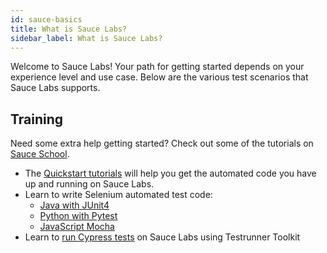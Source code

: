 ```yaml
---
id: sauce-basics
title: What is Sauce Labs?
sidebar_label: What is Sauce Labs?
---
```


Welcome to Sauce Labs! Your path for getting started depends on your experience level and use case. Below are the various test scenarios that Sauce Labs supports.


## Training
Need some extra help getting started? Check out some of the tutorials on [Sauce School](https://training.saucelabs.com/).
* The [Quickstart tutorials](https://training.saucelabs.com/quickstart/) will help you get the automated code you have up and running on Sauce Labs.
* Learn to write Selenium automated test code:
  * [Java with JUnit4](https://training.saucelabs.com/SeleniumJava/)
  * [Python with Pytest](https://training.saucelabs.com/seleniumpython/)
  * [JavaScript Mocha](https://training.saucelabs.com/SeleniumJS/)
* Learn to [run Cypress tests](https://training.saucelabs.com/saucectl/) on Sauce Labs using Testrunner Toolkit
